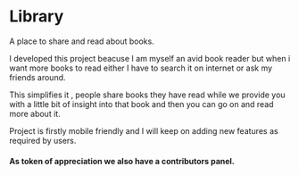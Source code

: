 # Library
A place to share and read about books. 

I developed this project beacuse I am myself an avid book reader but when i want more books to read either I have to search it on
internet or ask my friends around.

This simplifies it , people share books they have read while we provide you with a little bit of insight into that book
and then you can go on and read more about it.

Project is firstly mobile friendly and I will keep on adding new features as required by users.

#### As token of appreciation we also have a contributors panel.
